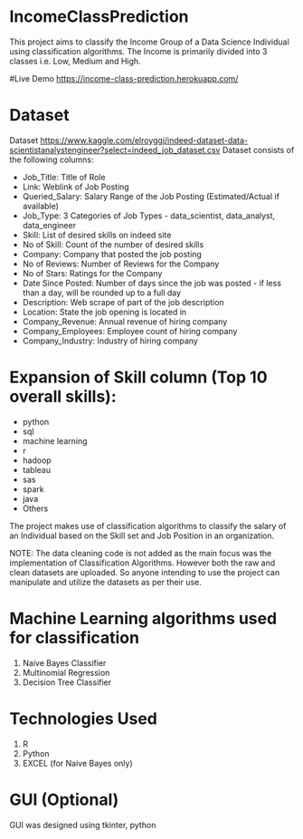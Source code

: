 # IncomeClassPrediction
This project aims to classify the Income Group of a Data Science Individual using classification algorithms. The Income is primarily divided into 3 classes i.e. Low, Medium and High.

#Live Demo
https://income-class-prediction.herokuapp.com/

# Dataset
Dataset https://www.kaggle.com/elroyggj/indeed-dataset-data-scientistanalystengineer?select=indeed_job_dataset.csv
Dataset consists of the following columns:
- Job_Title:		      Title of Role
- Link:			          Weblink of Job Posting
- Queried_Salary:		  Salary Range of the Job Posting (Estimated/Actual if available)
- Job_Type:		        3 Categories of Job Types - data_scientist, data_analyst, data_engineer
- Skill:			        List of desired skills on indeed site
- No of Skill:		    Count of the number of desired skills
- Company:		        Company that posted the job posting
- No of Reviews:		  Number of Reviews for the Company
- No of Stars:		    Ratings for the Company
- Date Since Posted:  Number of days since the job was posted - if less than a day, will be rounded up to a full day
- Description:		    Web scrape of part of the job description
- Location:		        State the job opening is located in
- Company_Revenue:	  Annual revenue of hiring company
- Company_Employees:	Employee count of hiring company
- Company_Industry:	  Industry of hiring company

# Expansion of Skill column (Top 10 overall skills):
- python
- sql
- machine learning
- r
- hadoop
- tableau
- sas
- spark
- java
- Others

The project makes use of classification algorithms to classify the salary of an Individual based on the Skill set and Job Position in an organization.

NOTE: The data cleaning code is not added as the main focus was the implementation of Classification Algorithms. However both the raw and clean datasets are uploaded. So anyone intending to use the project can manipulate and utilize the datasets as per their use.

# Machine Learning algorithms used for classification
1. Naive Bayes Classifier
2. Multinomial Regression
3. Decision Tree Classifier

# Technologies Used
1. R
2. Python
3. EXCEL (for Naive Bayes only)

# GUI (Optional)
GUI was designed using tkinter, python
